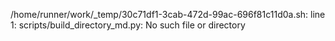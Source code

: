 /home/runner/work/_temp/30c71df1-3cab-472d-99ac-696f81c11d0a.sh: line 1: scripts/build_directory_md.py: No such file or directory
